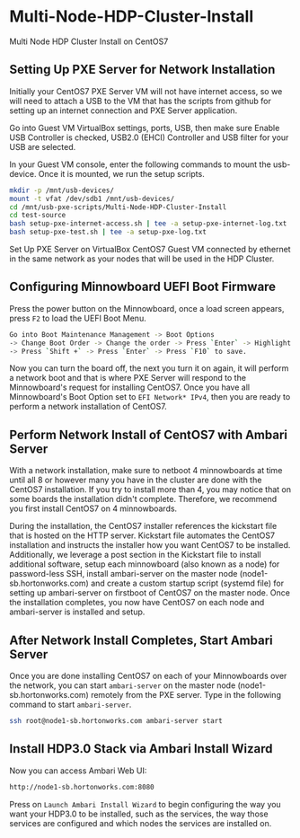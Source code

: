 # Multi-Node-HDP-Cluster-Install

Multi Node HDP Cluster Install on CentOS7

## Setting Up PXE Server for Network Installation

Initially your CentOS7 PXE Server VM will not have internet access, so we will need to attach a USB to the VM that has the scripts from github for setting up an internet connection and PXE Server application.

Go into Guest VM VirtualBox settings, ports, USB, then make sure Enable USB Controller is checked, USB2.0 (EHCI) Controller and USB filter for your USB are selected.

In your Guest VM console, enter the following commands to mount the usb-device.
Once it is mounted, we run the setup scripts.

~~~bash
mkdir -p /mnt/usb-devices/
mount -t vfat /dev/sdb1 /mnt/usb-devices/
cd /mnt/usb-pxe-scripts/Multi-Node-HDP-Cluster-Install
cd test-source
bash setup-pxe-internet-access.sh | tee -a setup-pxe-internet-log.txt
bash setup-pxe-test.sh | tee -a setup-pxe-log.txt
~~~

Set Up PXE Server on VirtualBox CentOS7 Guest VM connected by ethernet in the same network as your nodes that will be used in the HDP Cluster.

## Configuring Minnowboard UEFI Boot Firmware

Press the power button on the Minnowboard, once a load screen appears, press `F2`
to load the UEFI Boot Menu.

~~~bash
Go into Boot Maintenance Management -> Boot Options
-> Change Boot Order -> Change the order -> Press `Enter` -> Highlight `EFI Network* IPv4`
-> Press `Shift +` -> Press `Enter` -> Press `F10` to save.
~~~

Now you can turn the board off, the next you turn it on again, it will perform a network boot and that is where PXE Server will respond to the Minnowboard's request for installing
CentOS7. Once you have all Minnowboard's Boot Option set to `EFI Network* IPv4`, then you are ready to perform a network installation of CentOS7.

## Perform Network Install of CentOS7 with Ambari Server

With a network installation, make sure to netboot 4 minnowboards at time until all 8 or however many you have in the cluster are done with the CentOS7 installation. If you try
to install more than 4, you may notice that on some boards the installation didn't complete.
Therefore, we recommend you first install CentOS7 on 4 minnowboards.

During the installation, the CentOS7 installer references the kickstart file that
is hosted on the HTTP server. Kickstart file automates the CentOS7 installation and
instructs the installer how you want CentOS7 to be installed. Additionally, we
leverage a post section in the Kickstart file to install additional software,
setup each minnowboard (also known as a node) for password-less SSH, install
ambari-server on the master node (node1-sb.hortonworks.com) and create a custom
startup script (systemd file) for setting up ambari-server on firstboot of CentOS7
on the master node. Once the installation completes, you now have CentOS7 on
each node and ambari-server is installed and setup.

## After Network Install Completes, Start Ambari Server

Once you are done installing CentOS7 on each of your Minnowboards over the
network, you can start `ambari-server` on the master node (node1-sb.hortonworks.com)
remotely from the PXE server. Type in the following command to start `ambari-server`.

~~~bash
ssh root@node1-sb.hortonworks.com ambari-server start
~~~

## Install HDP3.0 Stack via Ambari Install Wizard

Now you can access Ambari Web UI:

~~~bash
http://node1-sb.hortonworks.com:8080
~~~

Press on `Launch Ambari Install Wizard` to begin configuring the way you want
your HDP3.0 to be installed, such as the services, the way those services are
configured and which nodes the services are installed on.
